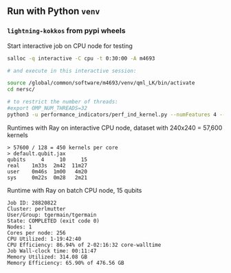 

## Run with Python `venv`

### `lightning-kokkos` from pypi wheels

Start interactive job on CPU node for testing
``` bash
salloc -q interactive -C cpu -t 0:30:00 -A m4693

# and execute in this interactive session:

source /global/common/software/m4693/venv/qml_LK/bin/activate
cd nersc/

# to restrict the number of threads:
#export OMP_NUM_THREADS=32
python3 -u performance_indicators/perf_ind_kernel.py --numFeatures 4 --inputPath performance_indicators/linearly_separable/
```

Runtimes with Ray on interactive CPU node, dataset with 240x240 = 57,600 kernels
```
> 57600 / 128 = 450 kernels per core
> default.qubit.jax
qubits     4     10     15
real    1m33s  2m42  11m27
user    0m46s  1m00   4m20
sys     0m22s  0m28   2m21
```

Runtime with Ray on batch CPU node, 15 qubits
```
Job ID: 28820822
Cluster: perlmutter
User/Group: tgermain/tgermain
State: COMPLETED (exit code 0)
Nodes: 1
Cores per node: 256
CPU Utilized: 1-19:42:40
CPU Efficiency: 86.94% of 2-02:16:32 core-walltime
Job Wall-clock time: 00:11:47
Memory Utilized: 314.08 GB
Memory Efficiency: 65.90% of 476.56 GB
```